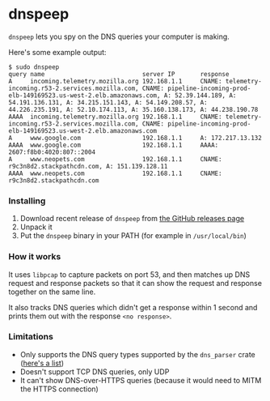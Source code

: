 # dnspeep

`dnspeep` lets you spy on the DNS queries your computer is making.

Here's some example output:

```
$ sudo dnspeep
query name                           server IP       response
A     incoming.telemetry.mozilla.org 192.168.1.1     CNAME: telemetry-incoming.r53-2.services.mozilla.com, CNAME: pipeline-incoming-prod-elb-149169523.us-west-2.elb.amazonaws.com, A: 52.39.144.189, A: 54.191.136.131, A: 34.215.151.143, A: 54.149.208.57, A: 44.226.235.191, A: 52.10.174.113, A: 35.160.138.173, A: 44.238.190.78
AAAA  incoming.telemetry.mozilla.org 192.168.1.1     CNAME: telemetry-incoming.r53-2.services.mozilla.com, CNAME: pipeline-incoming-prod-elb-149169523.us-west-2.elb.amazonaws.com
A     www.google.com                 192.168.1.1     A: 172.217.13.132
AAAA  www.google.com                 192.168.1.1     AAAA: 2607:f8b0:4020:807::2004
A     www.neopets.com                192.168.1.1     CNAME: r9c3n8d2.stackpathcdn.com, A: 151.139.128.11
AAAA  www.neopets.com                192.168.1.1     CNAME: r9c3n8d2.stackpathcdn.com
```

### Installing

1. Download recent release of `dnspeep` from [the GitHub releases page](https://github.com/dnspeep/dnspeep/releases)
2. Unpack it
3. Put the `dnspeep` binary in your PATH (for example in `/usr/local/bin`)

### How it works

It uses `libpcap` to capture packets on port 53, and then matches up DNS
request and response packets so that it can show the request and response
together on the same line.

It also tracks DNS queries which didn't get a response within 1 second and
prints them out with the response `<no response>`.

### Limitations

* Only supports the DNS query types supported by the `dns_parser` crate ([here's a list](https://docs.rs/dns-parser/0.8.0/dns_parser/))
* Doesn't support TCP DNS queries, only UDP
* It can't show DNS-over-HTTPS queries (because it would need to MITM the HTTPS connection)
